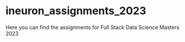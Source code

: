 # ineuron_assignments_2023
Here you can find the assignments for Full Stack Data Science Masters 2023
